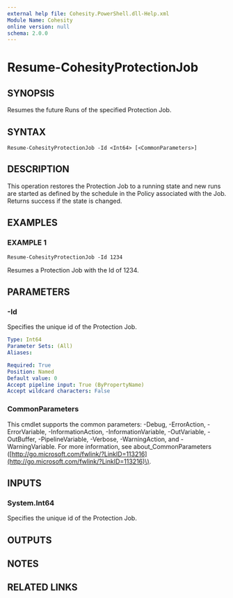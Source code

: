 ```yaml
---
external help file: Cohesity.PowerShell.dll-Help.xml
Module Name: Cohesity
online version: null
schema: 2.0.0
---
```


# Resume-CohesityProtectionJob

## SYNOPSIS

Resumes the future Runs of the specified Protection Job.

## SYNTAX

```text
Resume-CohesityProtectionJob -Id <Int64> [<CommonParameters>]
```

## DESCRIPTION

This operation restores the Protection Job to a running state and new runs are started as defined by the schedule in the Policy associated with the Job. Returns success if the state is changed.

## EXAMPLES

### EXAMPLE 1

```text
Resume-CohesityProtectionJob -Id 1234
```

Resumes a Protection Job with the Id of 1234.

## PARAMETERS

### -Id

Specifies the unique id of the Protection Job.

```yaml
Type: Int64
Parameter Sets: (All)
Aliases:

Required: True
Position: Named
Default value: 0
Accept pipeline input: True (ByPropertyName)
Accept wildcard characters: False
```

### CommonParameters

This cmdlet supports the common parameters: -Debug, -ErrorAction, -ErrorVariable, -InformationAction, -InformationVariable, -OutVariable, -OutBuffer, -PipelineVariable, -Verbose, -WarningAction, and -WarningVariable. For more information, see about\_CommonParameters \([http://go.microsoft.com/fwlink/?LinkID=113216](http://go.microsoft.com/fwlink/?LinkID=113216)\).

## INPUTS

### System.Int64

Specifies the unique id of the Protection Job.

## OUTPUTS

## NOTES

## RELATED LINKS


